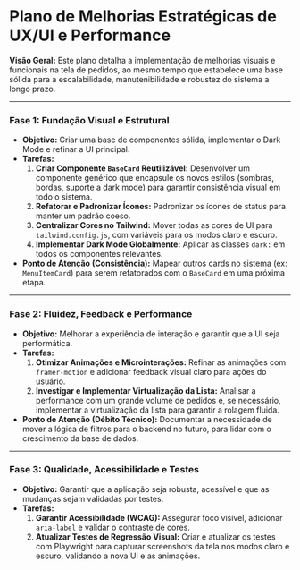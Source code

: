 # Plano de Melhorias Estratégicas de UX/UI e Performance

**Visão Geral:** Este plano detalha a implementação de melhorias visuais e funcionais na tela de pedidos, ao mesmo tempo que estabelece uma base sólida para a escalabilidade, manutenibilidade e robustez do sistema a longo prazo.

---

### Fase 1: Fundação Visual e Estrutural

- **Objetivo:** Criar uma base de componentes sólida, implementar o Dark Mode e refinar a UI principal.
- **Tarefas:**
  1.  **Criar Componente `BaseCard` Reutilizável:** Desenvolver um componente genérico que encapsule os novos estilos (sombras, bordas, suporte a dark mode) para garantir consistência visual em todo o sistema.
  2.  **Refatorar e Padronizar Ícones:** Padronizar os ícones de status para manter um padrão coeso.
  3.  **Centralizar Cores no Tailwind:** Mover todas as cores de UI para `tailwind.config.js`, com variáveis para os modos claro e escuro.
  4.  **Implementar Dark Mode Globalmente:** Aplicar as classes `dark:` em todos os componentes relevantes.
- **Ponto de Atenção (Consistência):** Mapear outros cards no sistema (ex: `MenuItemCard`) para serem refatorados com o `BaseCard` em uma próxima etapa.

---

### Fase 2: Fluidez, Feedback e Performance

- **Objetivo:** Melhorar a experiência de interação e garantir que a UI seja performática.
- **Tarefas:**
  1.  **Otimizar Animações e Microinterações:** Refinar as animações com `framer-motion` e adicionar feedback visual claro para ações do usuário.
  2.  **Investigar e Implementar Virtualização da Lista:** Analisar a performance com um grande volume de pedidos e, se necessário, implementar a virtualização da lista para garantir a rolagem fluida.
- **Ponto de Atenção (Débito Técnico):** Documentar a necessidade de mover a lógica de filtros para o backend no futuro, para lidar com o crescimento da base de dados.

---

### Fase 3: Qualidade, Acessibilidade e Testes

- **Objetivo:** Garantir que a aplicação seja robusta, acessível e que as mudanças sejam validadas por testes.
- **Tarefas:**
  1.  **Garantir Acessibilidade (WCAG):** Assegurar foco visível, adicionar `aria-label` e validar o contraste de cores.
  2.  **Atualizar Testes de Regressão Visual:** Criar e atualizar os testes com Playwright para capturar screenshots da tela nos modos claro e escuro, validando a nova UI e as animações.
